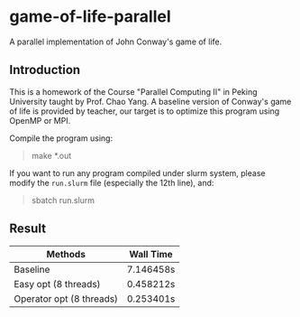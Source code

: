 # game-of-life-parallel
A parallel implementation of John Conway's game of life.

## Introduction
This is a homework of the Course "Parallel Computing II" in Peking University taught by Prof. Chao Yang.
A baseline version of Conway's game of life is provided by teacher, our target is to optimize this program using OpenMP or MPI.

Compile the program using:

> make *.out

If you want to run any program compiled under slurm system, please modify the `run.slurm` file (especially the 12th line), and:

> sbatch run.slurm

## Result

| Methods | Wall Time |
|-|-|
| Baseline | 7.146458s |
| Easy opt (8 threads) | 0.458212s |
| Operator opt (8 threads) | 0.253401s |